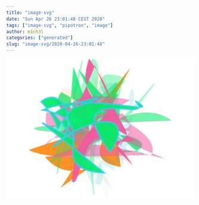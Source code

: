 ```yaml
---
title: "image-svg"
date: "Sun Apr 26 23:01:48 CEST 2020"
tags: ["image-svg", "pipotron", "image"]
author: m1ch3l
categories: ["generated"]
slug: "image-svg/2020-04-26-23:01:48"
---
```


![](image.svg)
